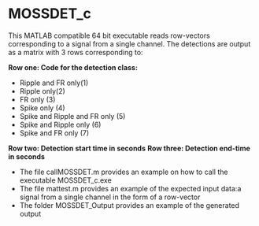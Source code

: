 # MOSSDET_c

This MATLAB compatible 64 bit executable reads row-vectors corresponding to a signal from a single channel. The detections are output as a matrix with 3 rows corresponding to:

**Row one: Code for the detection class:**
- Ripple and FR only(1)
- Ripple only(2)
- FR only (3)
- Spike only (4)
- Spike and Ripple and FR only (5)
- Spike and Ripple only (6)
- Spike and FR only (7)

**Row two:  Detection start time in seconds**
**Row three: Detection end-time in seconds**


- The file callMOSSDET.m provides an example on how to call the executable MOSSDET_c.exe
- The file mattest.m provides an example of the expected input data:a signal from a single channel in the form of a row-vector
- The folder MOSSDET_Output provides an example of the generated output

